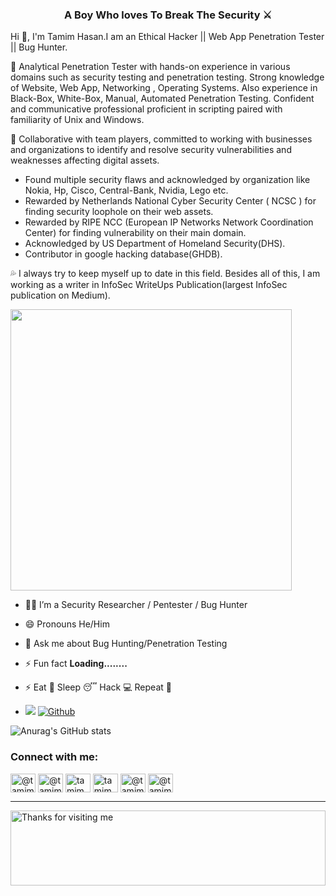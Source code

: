 <h3 align="center">A Boy Who loves To Break The Security ⚔</h3>

Hi 👋, I'm Tamim Hasan.I am an Ethical Hacker || Web App Penetration Tester || Bug Hunter.

💭 Analytical Penetration Tester with hands-on experience in various domains such as security testing and penetration testing. Strong knowledge of Website, Web App, Networking , Operating Systems. Also experience in Black-Box, White-Box, Manual, Automated Penetration Testing. Confident and communicative professional proficient in scripting paired with familiarity of Unix and Windows. 

🎯 Collaborative with team players, committed to working with businesses and organizations to identify and resolve security vulnerabilities and weaknesses affecting digital assets.

*  Found multiple security flaws  and acknowledged by organization like Nokia, Hp, Cisco, Central-Bank, Nvidia, Lego etc.
*  Rewarded by Netherlands National Cyber Security Center ( NCSC ) for finding security loophole on their web assets.
*  Rewarded by RIPE NCC (European IP Networks Network Coordination Center) for finding vulnerability on their main domain.
*  Acknowledged by US Department of Homeland Security(DHS).
*  Contributor in google hacking database(GHDB).

💦 I always try to keep myself up to date in this field. Besides all of this, I am working as a writer in InfoSec WriteUps Publication(largest InfoSec publication on Medium).


<img width="450" align="central" src="https://github.com/Ruhul12/Ruhul12/blob/main/gif/gif_code.gif">


- 👨‍💻 I’m a Security Researcher / Pentester / Bug Hunter

- 😄 Pronouns He/Him

- 💬 Ask me about Bug Hunting/Penetration Testing

- ⚡ Fun fact **Loading........**

- ⚡ Eat 🍔 Sleep 😴 Hack 💻 Repeat 🔁 
- ![](https://visitor-badge.laobi.icu/badge?page_id=tamimhasan404.tamimhasan404) [![Github](https://img.shields.io/github/followers/tamimhasan404?label=Followers&logo=Github)](https://github.com/tamimhasan404)



![Anurag's GitHub stats](https://github-readme-stats.vercel.app/api?username=tamimhasan404&&show_icons=true&title_color=ffffff&icon_color=bb2acf&text_color=daf7dc&bg_color=151515)

<h3 align="left">Connect with me:</h3>
<p align="left">
<a href="https://www.youtube.com/c/HackoMedia404" target="blank"><img align="center" src="https://cdn.jsdelivr.net/npm/simple-icons@3.0.1/icons/youtube.svg" alt="@tamimha69587900" height="30" width="40" /></a>  
<a href="https://twitter.com/@tamimhasan404" target="blank"><img align="center" src="https://cdn.jsdelivr.net/npm/simple-icons@3.0.1/icons/twitter.svg" alt="@tamimha69587900" height="30" width="40" /></a>
<a href="https://instagram.com/tamimhasan404/" target="blank"><img align="center" src="https://cdn.jsdelivr.net/npm/simple-icons@3.0.1/icons/instagram.svg" alt="tamim404_hasan/" height="30" width="40" /></a>
<a href="https://www.linkedin.com/in/tamimhasan404/" target="blank"><img align="center" src="https://cdn.jsdelivr.net/npm/simple-icons@3.0.1/icons/linkedin.svg" alt="tamim404_hasan/" height="30" width="40" /></a>
<a href="https://medium.com/@tamimhasan404" target="blank"><img align="center" src="https://cdn.jsdelivr.net/npm/simple-icons@3.0.1/icons/medium.svg" alt="@tamimhasan404" height="30" width="40" /></a>
<a href="https://www.facebook.com/tamimhasan404" target="blank"><img align="center" src="https://cdn.jsdelivr.net/npm/simple-icons@3.0.1/icons/facebook.svg" alt="@tamimhasan404" height="30" width="40" /></a>  
</p>

<hr></hr>


<img height="120" alt="Thanks for visiting me" width="100%" src="https://raw.githubusercontent.com/BrunnerLivio/brunnerlivio/master/images/marquee.svg" />
